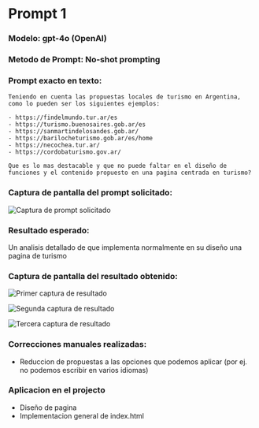 # Prompt 1

### Modelo: gpt-4o (OpenAI)
### Metodo de Prompt: No-shot prompting

### Prompt exacto en texto:

```
Teniendo en cuenta las propuestas locales de turismo en Argentina, como lo pueden ser los siguientes ejemplos: 

- https://findelmundo.tur.ar/es 
- https://turismo.buenosaires.gob.ar/es 
- https://sanmartindelosandes.gob.ar/ 
- https://barilocheturismo.gob.ar/es/home 
- https://necochea.tur.ar/ 
- https://cordobaturismo.gov.ar/ 

Que es lo mas destacable y que no puede faltar en el diseño de funciones y el contenido propuesto en una pagina centrada en turismo?
```

### Captura de pantalla del prompt solicitado:

![Captura de prompt solicitado](https://i.ibb.co/s9Xhxyrj/prompt.jpg)

### Resultado esperado:

Un analisis detallado de que implementa normalmente en su diseño una pagina de turismo

### Captura de pantalla del resultado obtenido:

![Primer captura de resultado](https://i.ibb.co/yB5WwyzQ/resultado1.jpg)

![Segunda captura de resultado](https://i.ibb.co/qLYgcFhH/resultado2.jpg)

![Tercera captura de resultado](https://i.ibb.co/sJCkkRPX/resultado3.jpg)

### Correcciones manuales realizadas:

- Reduccion de propuestas a las opciones que podemos aplicar (por ej. no podemos escribir en varios idiomas)

### Aplicacion en el projecto

- Diseño de pagina
- Implementacion general de index.html